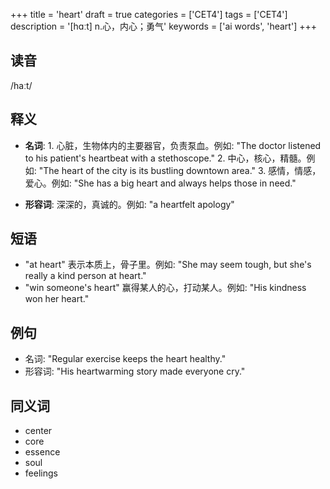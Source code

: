 +++
title = 'heart'
draft = true
categories = ['CET4']
tags = ['CET4']
description = '[hɑːt] n.心，内心；勇气'
keywords = ['ai words', 'heart']
+++

## 读音
/haːt/

## 释义
- **名词**: 1. 心脏，生物体内的主要器官，负责泵血。例如: "The doctor listened to his patient's heartbeat with a stethoscope."
           2. 中心，核心，精髓。例如: "The heart of the city is its bustling downtown area."
           3. 感情，情感，爱心。例如: "She has a big heart and always helps those in need."

- **形容词**: 深深的，真诚的。例如: "a heartfelt apology"

## 短语
- "at heart" 表示本质上，骨子里。例如: "She may seem tough, but she's really a kind person at heart."
- "win someone's heart" 赢得某人的心，打动某人。例如: "His kindness won her heart."

## 例句
- 名词: "Regular exercise keeps the heart healthy."
- 形容词: "His heartwarming story made everyone cry."

## 同义词
- center
- core
- essence
- soul
- feelings

